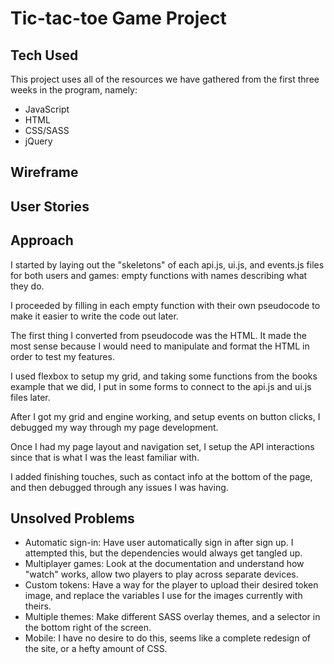 # Tic-tac-toe Game Project

## Tech Used

This project uses all of the resources we have gathered from the first three weeks in the program, namely:
- JavaScript
- HTML
- CSS/SASS
- jQuery

## Wireframe

[wireframe]: https://github.com/Mctripp/tic-tac-toe-client/blob/master/public/wireframe.jpg

## User Stories

## Approach

I started by laying out the "skeletons" of each api.js, ui.js, and events.js files for both users and games: empty functions with names describing what they do.

I proceeded by filling in each empty function with their own pseudocode to make it easier to write the code out later.

The first thing I converted from pseudocode was the HTML. It made the most sense because I would need to manipulate and format the HTML in order to test my features.

I used flexbox to setup my grid, and taking some functions from the books example that we did, I put in some forms to connect to the api.js and ui.js files later.

After I got my grid and engine working, and setup events on button clicks, I debugged my way through my page development.

Once I had my page layout and navigation set, I setup the API interactions since that is what I was the least familiar with.

I added finishing touches, such as contact info at the bottom of the page, and then debugged through any issues I was having.

## Unsolved Problems

- Automatic sign-in: Have user automatically sign in after sign up. I attempted this, but the dependencies would always get tangled up.
- Multiplayer games: Look at the documentation and understand how "watch" works, allow two players to play across separate devices.
- Custom tokens: Have a way for the player to upload their desired token image, and replace the variables I use for the images currently with theirs.
- Multiple themes: Make different SASS overlay themes, and a selector in the bottom right of the screen.
- Mobile: I have no desire to do this, seems like a complete redesign of the site, or a hefty amount of CSS.
